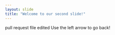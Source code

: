 ```yaml
---
layout: slide
title: "Welcome to our second slide!"
---
```

<caption>pull request file edited </caption>
Use the left arrow to go back!
